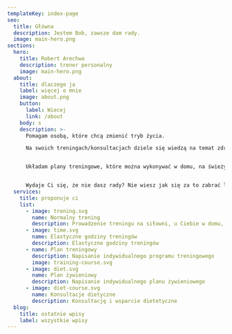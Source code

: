 ```yaml
---
templateKey: index-page
seo:
  title: Główna
  description: Jestem Bob, zawsze dam rady.
  image: main-hero.png
sections:
  hero:
    title: Robert Arechwa
    description: trener personalny
    image: main-hero.png
  about:
    title: dlaczego ja
    label: więcej o mnie
    image: about.png
    button:
      label: Wiecej
      link: /about
    body: s
    description: >-
      Pomagam osobą, które chcą zmienić tryb życia.

      Na swoich treningach/konsultacjach dziele się wiedzą na temat zdrowego odżywiania, suplementacją, ucze techniki wykonania ćwiczeń, prawidłowego oddechu i pomagam w innych tematach.


      Układam plany treningowe, które można wykonywać w domu, na świeżym powietrzu oraz w siłowni publicznej, albo mogę poprowadzić zajęcie online.


      Wydaje Ci się, że nie dasz rady? Nie wiesz jak się za to zabrać lub masz kilka nieudanych prób za sobą to JA pokaże Ci, że damy radę, dostostuje plany w zgodzie z Tobą, tak aby nie była to przygoda na chwilę a zmiana stylu życia z której będziesz dumny/a.
  services:
    title: proponuje ci
    list:
      - image: trening.svg
        name: Normalny trening
        description: Prowadzenie treningu na siłowni, u Ciebie w domu, w plenerze lub online
      - image: time.svg
        name: Elastyczne godziny treningów
        description: Elastyczne godziny treningów
      - name: Plan treningowy
        description: Napisanie indywidualnego programu treningowego
        image: training-course.svg
      - image: diet.svg
        name: Plan żywieniowy
        description: Napisanie indywidualnego planu żywieniowego
      - image: diet-course.svg
        name: Konsultacje dietyczne
        description: Konsultację i wsparcie dietetyczne
  blog:
    title: ostatnie wpisy
    label: wszystkie wpisy
---
```

